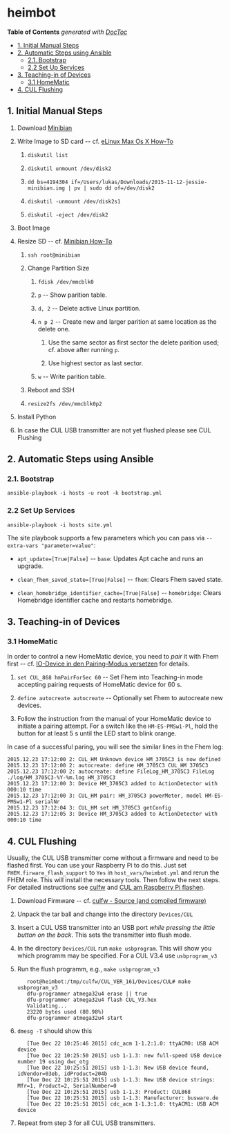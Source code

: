 # heimbot

<!-- START doctoc generated TOC please keep comment here to allow auto update -->
<!-- DON'T EDIT THIS SECTION, INSTEAD RE-RUN doctoc TO UPDATE -->
**Table of Contents**  *generated with [DocToc](https://github.com/thlorenz/doctoc)*

- [1. Initial Manual Steps](#1-initial-manual-steps)
- [2. Automatic Steps using Ansible](#2-automatic-steps-using-ansible)
  - [2.1. Bootstrap](#21-bootstrap)
  - [2.2 Set Up Services](#22-set-up-services)
- [3. Teaching-in of Devices](#3-teaching-in-of-devices)
  - [3.1 HomeMatic](#31-homematic)
- [4. CUL Flushing](#4-cul-flushing)

<!-- END doctoc generated TOC please keep comment here to allow auto update -->

## 1. Initial Manual Steps

1. Download [Minibian](https://minibianpi.wordpress.com/download/)

1. Write Image to SD card -- cf. [eLinux Max Os X How-To](http://elinux.org/RPi_Easy_SD_Card_Setup#Using_command_line_tools_.282.29)

    1. `diskutil list`

    1. `diskutil unmount /dev/disk2`

    1. `dd bs=4194304 if=/Users/lukas/Downloads/2015-11-12-jessie-minibian.img | pv | sudo dd of=/dev/disk2`

    1. `diskutil -unmount /dev/disk2s1`

    1. `diskutil -eject /dev/disk2`

1. Boot Image

1. Resize SD -- cf. [Minibian How-To](https://minibianpi.wordpress.com/how-to/resize-sd)

    1. `ssh root@minibian`

    1. Change Partition Size

        1. `fdisk /dev/mmcblk0`

        1. `p` -- Show parition table.

        1. `d, 2` -- Delete active Linux partition.

        1. `n p 2` -- Create new and larger parition at same location as
           the delete one.

            1. Use the same sector as first sector the delete parition
               used; cf. above after running `p`.

            2. Use highest sector as last sector.

        1. `w` -- Write parition table.

    1. Reboot and SSH

    1. `resize2fs /dev/mmcblk0p2`

1. Install Python

1. In case the CUL USB transmitter are not yet flushed please see CUL Flushing

## 2. Automatic Steps using Ansible


### 2.1. Bootstrap

`ansible-playbook -i hosts -u root -k bootstrap.yml`

### 2.2 Set Up Services

`ansible-playbook -i hosts site.yml`

The site playbook supports a few parameters which you can pass via `--extra-vars "parameter=value"`:

* `apt_update=[True|False]` -- `base`: Updates Apt cache and runs an upgrade.

* `clean_fhem_saved_state=[True|False]` -- `fhem`: Clears Fhem saved state.

* `clean_homebridge_identifier_cache=[True|False]` -- `homebridge`: Clears Homebridge identifier cache and restarts homebridge.


## 3. Teaching-in of Devices

### 3.1 HomeMatic

In order to control a new HomeMatic device, you need to _pair_ it with Fhem first -- cf. [IO-Device in den Pairing-Modus versetzen](http://www.fhemwiki.de/wiki/HomeMatic_Devices_pairen#IO-Device_in_den_Pairing-Modus_versetzen) for details.

1. `set CUL_868 hmPairForSec 60` -- Set Fhem into Teaching-in mode accepting pairing requests of HomeMatic device for 60 s.

1. `define autocreate autocreate` -- Optionally set Fhem to autocreate new devices.

1. Follow the instruction from the manual of your HomeMatic device to initiate a pairing attempt. For a switch like the `HM-ES-PMSw1-Pl`, hold the button for at least 5 s until the LED start to blink orange.

In case of a successful paring, you will see the similar lines in the Fhem log:

```
2015.12.23 17:12:00 2: CUL_HM Unknown device HM_3705C3 is now defined
2015.12.23 17:12:00 2: autocreate: define HM_3705C3 CUL_HM 3705C3
2015.12.23 17:12:00 2: autocreate: define FileLog_HM_3705C3 FileLog ./log/HM_3705C3-%Y-%m.log HM_3705C3
2015.12.23 17:12:00 3: Device HM_3705C3 added to ActionDetector with 000:10 time
2015.12.23 17:12:00 3: CUL_HM pair: HM_3705C3 powerMeter, model HM-ES-PMSw1-Pl serialNr
2015.12.23 17:12:04 3: CUL_HM set HM_3705C3 getConfig
2015.12.23 17:12:05 3: Device HM_3705C3 added to ActionDetector with 000:10 time
```


## 4. CUL Flushing

Usually, the CUL USB transmitter come without a firmware and need to be flashed first. You can use your Raspberry Pi to do this. Just set `FHEM.firware_flash_support` to `Yes` in `host_vars/heimbot.yml` and rerun the FHEM role. This will install the necessary tools. Then follow the next steps. For detailed instructions see [culfw](http://culfw.de) and [CUL am Raspberry Pi flashen](http://www.fhemwiki.de/wiki/CUL_am_Raspberry_Pi_flashen#Raspberry_Pi_mit_Raspbian).

1. Download Firmware -- cf. [culfw - Source (and compiled firmware)](http://culfw.de/culfw.html#Links)

1. Unpack the tar ball and change into the directory `Devices/CUL`

1. Insert a CUL USB transmitter into an USB port _while pressing the little button on the back_. This sets the transmitter into flush mode.

1. In the directory `Devices/CUL` run `make usbprogram`. This will show you which programm may be specified. For a CUL V3.4 use `usbprogram_v3`

1. Run the flush programm, e.g., `make usbprogram_v3`

    ```
       root@heimbot:/tmp/culfw/CUL_VER_161/Devices/CUL# make usbprogram_v3
       dfu-programmer atmega32u4 erase || true
       dfu-programmer atmega32u4 flash CUL_V3.hex
       Validating...
       23220 bytes used (80.98%)
       dfu-programmer atmega32u4 start
    ```

1. `dmesg -T` should show this

    ```
       [Tue Dec 22 10:25:46 2015] cdc_acm 1-1.2:1.0: ttyACM0: USB ACM device
       [Tue Dec 22 10:25:50 2015] usb 1-1.3: new full-speed USB device number 19 using dwc_otg
       [Tue Dec 22 10:25:51 2015] usb 1-1.3: New USB device found, idVendor=03eb, idProduct=204b
       [Tue Dec 22 10:25:51 2015] usb 1-1.3: New USB device strings: Mfr=1, Product=2, SerialNumber=0
       [Tue Dec 22 10:25:51 2015] usb 1-1.3: Product: CUL868
       [Tue Dec 22 10:25:51 2015] usb 1-1.3: Manufacturer: busware.de
       [Tue Dec 22 10:25:51 2015] cdc_acm 1-1.3:1.0: ttyACM1: USB ACM device
    ```

1. Repeat from step 3 for all CUL USB transmitters.


